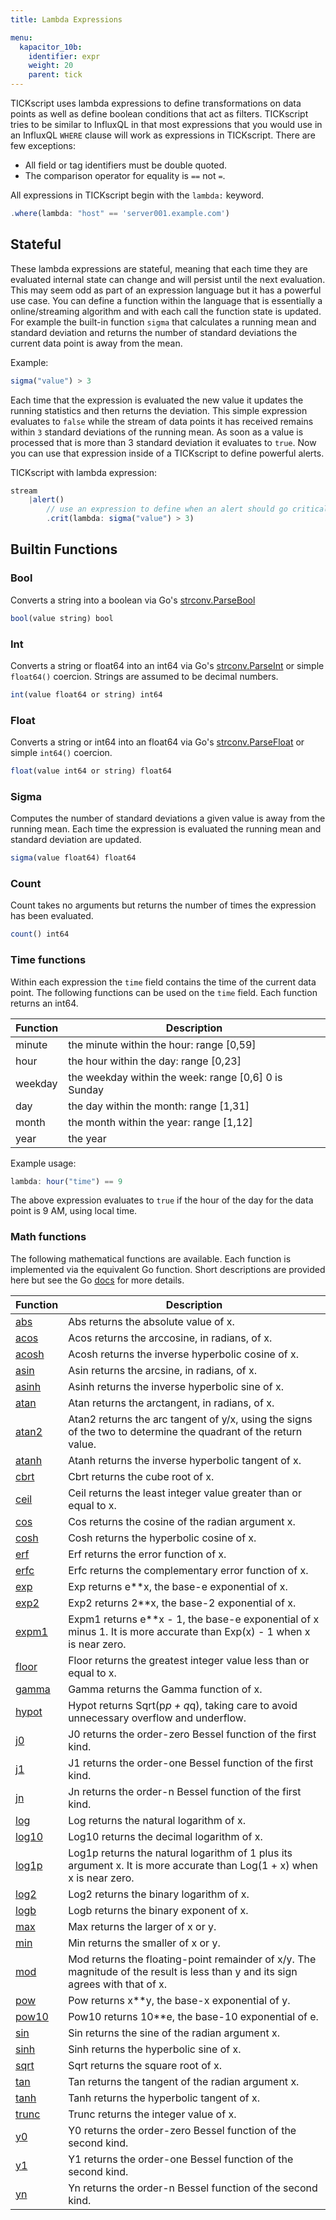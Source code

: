 ```yaml
---
title: Lambda Expressions

menu:
  kapacitor_10b:
    identifier: expr
    weight: 20
    parent: tick
---
```


TICKscript uses lambda expressions  to define transformations on data points as well as define boolean conditions that act as filters.
TICKscript tries to be similar to InfluxQL in that most expressions that you would use in an InfluxQL `WHERE` clause will work as expressions
in TICKscript.
There are few exceptions:

* All field or tag identifiers must be double quoted.
* The comparison operator for equality is `==` not `=`.

All expressions in TICKscript begin with the `lambda:` keyword.

```javascript
.where(lambda: "host" == 'server001.example.com')
```

Stateful
--------

These lambda expressions are stateful, meaning that each time they are evaluated internal state can change and will persist until the next evaluation.
This may seem odd as part of an expression language but it has a powerful use case.
You can define a function within the language that is essentially a online/streaming algorithm and with each call the function state is updated.
For example the built-in function `sigma` that calculates a running mean and standard deviation and returns the number of standard deviations the current data point is away from the mean.

Example:

```javascript
sigma("value") > 3
```

Each time that the expression is evaluated the new value it updates the running statistics and then returns the deviation.
This simple expression evaluates to `false` while the stream of data points it has received remains within `3` standard deviations of the running mean.
As soon as a value is processed that is more than 3 standard deviation it evaluates to `true`.
Now you can use that expression inside of a TICKscript to define powerful alerts.

TICKscript with lambda expression:

```javascript
stream
    |alert()
        // use an expression to define when an alert should go critical.
        .crit(lambda: sigma("value") > 3)
```

Builtin Functions
-----------------

### Bool

Converts a string into a boolean via Go's [strconv.ParseBool](https://golang.org/pkg/strconv/#ParseBool)

```javascript
bool(value string) bool
```

### Int

Converts a string or float64 into an int64 via Go's [strconv.ParseInt](https://golang.org/pkg/strconv/#ParseInt) or simple `float64()` coercion.
Strings are assumed to be decimal numbers.

```javascript
int(value float64 or string) int64
```

### Float

Converts a string or int64 into an float64 via Go's [strconv.ParseFloat](https://golang.org/pkg/strconv/#ParseInt) or simple `int64()` coercion.

```javascript
float(value int64 or string) float64
```

### Sigma

Computes the number of standard deviations a given value is away from the running mean.
Each time the expression is evaluated the running mean and standard deviation are updated.

```javascript
sigma(value float64) float64
```

### Count

Count takes no arguments but returns the number of times the expression has been evaluated.

```javascript
count() int64
```


### Time functions

Within each expression the `time` field contains the time of the current data point.
The following functions can be used on the `time` field.
Each function returns an int64.

| Function | Description |
|----------|-------------|
| minute   | the minute within the hour: range [0,59] |
| hour     | the hour within the day: range [0,23] |
| weekday  | the weekday within the week: range [0,6] 0 is Sunday |
| day      | the day within the month: range [1,31] |
| month    | the month within the year: range [1,12] |
| year     | the year |

Example usage:

```javascript
lambda: hour("time") == 9
```

The above expression evaluates to `true` if the hour of the day for the data point is 9 AM, using local time.


### Math functions

The following mathematical functions are available.
Each function is implemented via the equivalent Go function.
Short descriptions are provided here but see the Go [docs](https://golang.org/pkg/math/)
for more details.

| Function | Description |
|----------|-------------|
| [abs](https://golang.org/pkg/math/#Abs) | Abs returns the absolute value of x.  |
| [acos](https://golang.org/pkg/math/#Acos) | Acos returns the arccosine, in radians, of x.  |
| [acosh](https://golang.org/pkg/math/#Acosh) | Acosh returns the inverse hyperbolic cosine of x.  |
| [asin](https://golang.org/pkg/math/#Asin) | Asin returns the arcsine, in radians, of x.  |
| [asinh](https://golang.org/pkg/math/#Asinh) | Asinh returns the inverse hyperbolic sine of x.  |
| [atan](https://golang.org/pkg/math/#Atan) | Atan returns the arctangent, in radians, of x.  |
| [atan2](https://golang.org/pkg/math/#Atan2) | Atan2 returns the arc tangent of y/x, using the signs of the two to determine the quadrant of the return value.  |
| [atanh](https://golang.org/pkg/math/#Atanh) | Atanh returns the inverse hyperbolic tangent of x.  |
| [cbrt](https://golang.org/pkg/math/#Cbrt) | Cbrt returns the cube root of x.  |
| [ceil](https://golang.org/pkg/math/#Ceil) | Ceil returns the least integer value greater than or equal to x.  |
| [cos](https://golang.org/pkg/math/#Cos) | Cos returns the cosine of the radian argument x.  |
| [cosh](https://golang.org/pkg/math/#Cosh) | Cosh returns the hyperbolic cosine of x.  |
| [erf](https://golang.org/pkg/math/#Erf) | Erf returns the error function of x.  |
| [erfc](https://golang.org/pkg/math/#Erfc) | Erfc returns the complementary error function of x.  |
| [exp](https://golang.org/pkg/math/#Exp) | Exp returns e**x, the base-e exponential of x.  |
| [exp2](https://golang.org/pkg/math/#Exp2) | Exp2 returns 2**x, the base-2 exponential of x.  |
| [expm1](https://golang.org/pkg/math/#Expm1) | Expm1 returns e**x - 1, the base-e exponential of x minus 1.  It is more accurate than Exp(x) - 1 when x is near zero.  |
| [floor](https://golang.org/pkg/math/#Floor) | Floor returns the greatest integer value less than or equal to x.  |
| [gamma](https://golang.org/pkg/math/#Gamma) | Gamma returns the Gamma function of x.  |
| [hypot](https://golang.org/pkg/math/#Hypot) | Hypot returns Sqrt(p*p + q*q), taking care to avoid unnecessary overflow and underflow.  |
| [j0](https://golang.org/pkg/math/#J0) | J0 returns the order-zero Bessel function of the first kind.  |
| [j1](https://golang.org/pkg/math/#J1) | J1 returns the order-one Bessel function of the first kind.  |
| [jn](https://golang.org/pkg/math/#Jn) | Jn returns the order-n Bessel function of the first kind.  |
| [log](https://golang.org/pkg/math/#Log) | Log returns the natural logarithm of x.  |
| [log10](https://golang.org/pkg/math/#Log10) | Log10 returns the decimal logarithm of x.  |
| [log1p](https://golang.org/pkg/math/#Log1p) | Log1p returns the natural logarithm of 1 plus its argument x.  It is more accurate than Log(1 + x) when x is near zero.  |
| [log2](https://golang.org/pkg/math/#Log2) | Log2 returns the binary logarithm of x.  |
| [logb](https://golang.org/pkg/math/#Logb) | Logb returns the binary exponent of x.  |
| [max](https://golang.org/pkg/math/#Max) | Max returns the larger of x or y.  |
| [min](https://golang.org/pkg/math/#Min) | Min returns the smaller of x or y.  |
| [mod](https://golang.org/pkg/math/#Mod) | Mod returns the floating-point remainder of x/y.  The magnitude of the result is less than y and its sign agrees with that of x.  |
| [pow](https://golang.org/pkg/math/#Pow) | Pow returns x**y, the base-x exponential of y.  |
| [pow10](https://golang.org/pkg/math/#Pow10) | Pow10 returns 10**e, the base-10 exponential of e.  |
| [sin](https://golang.org/pkg/math/#Sin) | Sin returns the sine of the radian argument x.  |
| [sinh](https://golang.org/pkg/math/#Sinh) | Sinh returns the hyperbolic sine of x.  |
| [sqrt](https://golang.org/pkg/math/#Sqrt) | Sqrt returns the square root of x.  |
| [tan](https://golang.org/pkg/math/#Tan) | Tan returns the tangent of the radian argument x.  |
| [tanh](https://golang.org/pkg/math/#Tanh) | Tanh returns the hyperbolic tangent of x.  |
| [trunc](https://golang.org/pkg/math/#Trunc) | Trunc returns the integer value of x.  |
| [y0](https://golang.org/pkg/math/#Y0) | Y0 returns the order-zero Bessel function of the second kind.  |
| [y1](https://golang.org/pkg/math/#Y1) | Y1 returns the order-one Bessel function of the second kind.  |
| [yn](https://golang.org/pkg/math/#Yn) | Yn returns the order-n Bessel function of the second kind.  |

